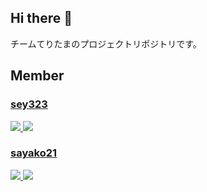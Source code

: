 ## Hi there 👋

チームてりたまのプロジェクトリポジトリです。

## Member

### [sey323](https://github.com/sey323)

<a href="https://github.com/anuraghazra/github-readme-stats">
  <img src="https://github-readme-stats.vercel.app/api?username=sey323&orgs=teritamas&show_icons=true&theme=flag-india">
</a>
<a href="https://github.com/anuraghazra/github-readme-stats">
  <img src="https://github-readme-stats-one-bice.vercel.app/api/top-langs/?username=sey323&orgs=teritamas&langs_count=10&layout=compact&theme=flag-india">
</a>

### [sayako21](https://github.com/sayako21)

<a href="https://github.com/anuraghazra/github-readme-stats">
  <img src="https://github-readme-stats.vercel.app/api?username=sayako21&orgs=teritamas&show_icons=true&theme=flag-india">
</a>
<a href="https://github.com/anuraghazra/github-readme-stats">
  <img src="https://github-readme-stats-one-bice.vercel.app/api/top-langs/?username=sayako21&orgs=teritamas&langs_count=10&layout=compact&theme=flag-india">
</a>

